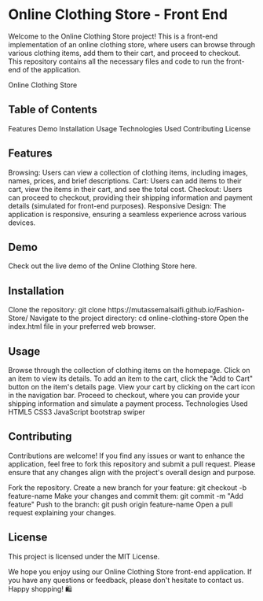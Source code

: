 <h1>Online Clothing Store - Front End</h1>
Welcome to the Online Clothing Store project! This is a front-end implementation of an online clothing store, where users can browse through various clothing items, add them to their cart, and proceed to checkout. This repository contains all the necessary files and code to run the front-end of the application.

Online Clothing Store
<h2>Table of Contents</h2>
Features
Demo
Installation
Usage
Technologies Used
Contributing
License
<h2>Features</h2>
Browsing: Users can view a collection of clothing items, including images, names, prices, and brief descriptions.
Cart: Users can add items to their cart, view the items in their cart, and see the total cost.
Checkout: Users can proceed to checkout, providing their shipping information and payment details (simulated for front-end purposes).
Responsive Design: The application is responsive, ensuring a seamless experience across various devices.
<h2>Demo</h2>
Check out the live demo of the Online Clothing Store here.
<h2>Installation</h2>
Clone the repository: git clone https://mutassemalsaifi.github.io/Fashion-Store/
Navigate to the project directory: cd online-clothing-store
Open the index.html file in your preferred web browser.
<h2>Usage</h2>
Browse through the collection of clothing items on the homepage.
Click on an item to view its details.
To add an item to the cart, click the "Add to Cart" button on the item's details page.
View your cart by clicking on the cart icon in the navigation bar.
Proceed to checkout, where you can provide your shipping information and simulate a payment process.
Technologies Used
HTML5
CSS3
JavaScript
bootstrap
swiper
<h2>Contributing</h2>
Contributions are welcome! If you find any issues or want to enhance the application, feel free to fork this repository and submit a pull request. Please ensure that any changes align with the project's overall design and purpose.

Fork the repository.
Create a new branch for your feature: git checkout -b feature-name
Make your changes and commit them: git commit -m "Add feature"
Push to the branch: git push origin feature-name
Open a pull request explaining your changes.
<h2>License</h2>
This project is licensed under the MIT License.

We hope you enjoy using our Online Clothing Store front-end application. If you have any questions or feedback, please don't hesitate to contact us. Happy shopping! 🛍️

